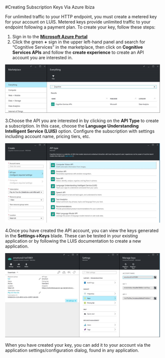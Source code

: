 <!-- 
NavPath: LUIS API
LinkLabel: Azure Ibiza Subscription
Url: LUIS-api/documentation/AzureIbizaSubscription
Weight: 85 
-->

#Creating Subscription Keys Via Azure Ibiza

For unlimited traffic to your HTTP endpoint, you must create a metered key for your account on LUIS. Metered keys provide unlimited traffic to your endpoint following a payment plan. To create your key, follow these steps: 

1. Sign in to the **[Microsoft Azure Portal](https://ms.portal.azure.com/)** 
2. Click the green **+** sign in the upper left-hand panel and search for “Cognitive Services” in the marketplace, then click on **Cognitive Services APIs** and follow the **create experience** to create an API account you are interested in. 

![Ibiza Search](./Images/Ibiza_search.png) 

  3.Choose the API you are interested in by clicking on the **API Type** to create a subscription. In this case, choose the **Language Understanding Intelligent Service (LUIS)** option. Configure the subscription with settings including account name, pricing tiers, etc. 

![Ibiza API Choice](./Images/Ibiza_apiChoice.png) 

  4.Once you have created the API account, you can view the keys generated in the **Settings->Keys** blade. These can be tested in your existing application or by following the LUIS documentation to create a new application. 

![Ibiza Keys](./Images/Ibiza_keys.png)

When you have created your key, you can add it to your account via the application settings/configuration dialog, found in any application. 
